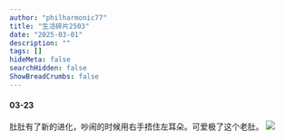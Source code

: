 ```yaml
---
author: "philharmonic77"
title: "生活碎片2503"
date: "2025-03-01"
description: ""
tags: []
hideMeta: false
searchHidden: false
ShowBreadCrumbs: false
---
```


#### 03-23
肚肚有了新的进化，吵闹的时候用右手捂住左耳朵。可爱极了这个老肚。
![](img/life/202503/1.jpg)